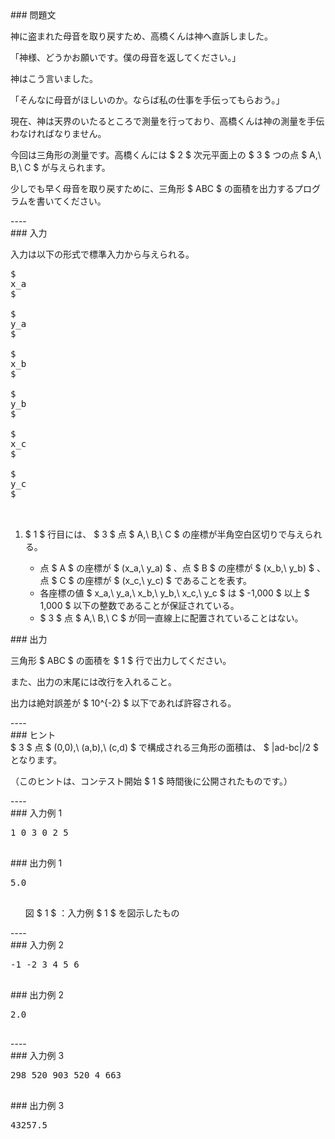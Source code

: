 <div>
<div>
### 
問題文


<section>

神に盗まれた母音を取り戻すため、高橋くんは神へ直訴しました。



「神様、どうかお願いです。僕の母音を返してください。」



神はこう言いました。



「そんなに母音がほしいのか。ならば私の仕事を手伝ってもらおう。」





現在、神は天界のいたるところで測量を行っており、高橋くんは神の測量を手伝わなければなりません。



今回は三角形の測量です。高橋くんには 
$
2
$
 次元平面上の 
$
3
$
 つの点 
$
A,\ B,\ C
$
 が与えられます。



少しでも早く母音を取り戻すために、三角形 
$
ABC
$
 の面積を出力するプログラムを書いてください。

</section>
</div>
----

<div>
### 
入力


<section>

入力は以下の形式で標準入力から与えられる。

<pre>
$
x_a
$
 
$
y_a
$
 
$
x_b
$
 
$
y_b
$
 
$
x_c
$
 
$
y_c
$


</pre>
<ol>
<li>
$
1
$
 行目には、
$
3
$
 点 
$
A,\ B,\ C
$
 の座標が半角空白区切りで与えられる。
</li>
<ul>
<li>
点 
$
A
$
 の座標が 
$
(x_a,\ y_a)
$
、点 
$
B
$
 の座標が 
$
(x_b,\ y_b)
$
、点 
$
C
$
 の座標が 
$
(x_c,\ y_c)
$
 であることを表す。
</li>
<li>
各座標の値 
$
x_a,\ y_a,\ x_b,\ y_b,\ x_c,\ y_c
$
 は 
$
-1,000
$
 以上 
$
1,000
$
 以下の整数であることが保証されている。
</li>
<li>
$
3
$
 点 
$
A,\ B,\ C
$
 が同一直線上に配置されていることはない。
</li>
</ul>
</ol>
</section>
</div>
<div>
### 
出力


<section>

三角形 
$
ABC
$
 の面積を 
$
1
$
 行で出力してください。



また、出力の末尾には改行を入れること。



出力は絶対誤差が 
$
10^{-2}
$
 以下であれば許容される。

</section>
</div>
----

<div>
### 
ヒント


<section>
$
3
$
 点 
$
(0,0),\ (a,b),\ (c,d)
$
 で構成される三角形の面積は、
$
|ad-bc|/2
$
 となります。



（このヒントは、コンテスト開始 
$
1
$
 時間後に公開されたものです。）

</section>
</div>
----

<div>
### 
入力例 1


<section>
<pre>
1 0 3 0 2 5

</pre>
</section>
</div>
<div>
### 
出力例 1


<section>
<pre>
5.0

</pre>
<ul>
<div>
<img>
</img>
<div>
図
$
1
$
：入力例 
$
1
$
 を図示したもの
</div>
</div>
</ul>
</section>
</div>
----

<div>
### 
入力例 2


<section>
<pre>
-1 -2 3 4 5 6

</pre>
</section>
</div>
<div>
### 
出力例 2


<section>
<pre>
2.0

</pre>
</section>
</div>
----

<div>
### 
入力例 3


<section>
<pre>
298 520 903 520 4 663

</pre>
</section>
</div>
<div>
### 
出力例 3


<section>
<pre>
43257.5

</pre>
</section>
</div>
</div>
